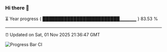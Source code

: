 ### Hi there 👋

⏳ Year progress { █████████████████████████▁▁▁▁▁ } 83.53 %

---

⏰ Updated on Sat, 01 Nov 2025 21:36:47 GMT

![Progress Bar CI](https://github.com/IshwaranRudhara/GIT-ACTION/workflows/Progress%20Bar%20CI/badge.svg)
